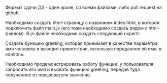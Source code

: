 Формат сдачи ДЗ - один архив, со всеми файлами, либо pull request на github.

Необходимо создать html-страницу с названием index.html, в которой подключить файл main.js (его тоже необходимо создать рядом с html-файлом). В js-файле необходимо создать следующий скрипт:

Cоздать функцию greeting, которая принимает в качестве параметра имя человека и выводит приветствие, используя переданное ей имя, в консоль.

Необходимо продемонстрировать работу функции: у пользователя запросить его имя и вызвать функцию greeting, передав туда полученное от пользователя значение.
